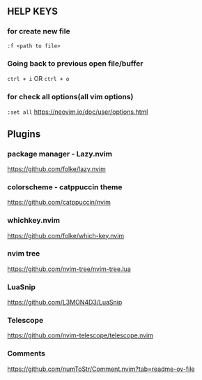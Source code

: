 ## HELP KEYS

### for create new file

`:f <path to file>`

### Going back to previous open file/buffer

`ctrl + i` OR `ctrl + o`

### for check all options(all vim options)

`:set all`
https://neovim.io/doc/user/options.html

<!-- USED PLUGINS -->

## Plugins

### package manager - Lazy.nvim

https://github.com/folke/lazy.nvim

### colorscheme - catppuccin theme

https://github.com/catppuccin/nvim

### whichkey.nvim

https://github.com/folke/which-key.nvim

### nvim tree

https://github.com/nvim-tree/nvim-tree.lua

### LuaSnip
https://github.com/L3MON4D3/LuaSnip

### Telescope
https://github.com/nvim-telescope/telescope.nvim

### Comments
https://github.com/numToStr/Comment.nvim?tab=readme-ov-file
